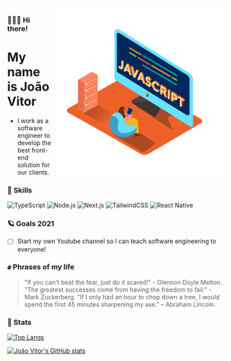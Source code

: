 <img align="right" width="400" src="./Javascript_Isometric.png">

### 🙋🏻‍♂️ Hi there!
# My name is João Vitor
 - I work as a software engineer to develop the best front-end solution for our clients.

### 🚀 Skills
![TypeScript](https://img.shields.io/badge/TypeScript-007ACC?style=for-the-badge&logo=typescript&logoColor=white)
![Node.js](https://img.shields.io/badge/Node.js-43853D?style=for-the-badge&logo=node.js&logoColor=white)
![Next.js](https://img.shields.io/badge/next.js-000000?style=for-the-badge&logo=next.js&logoColor=white)
![TailwindCSS](https://img.shields.io/badge/Tailwind_CSS-38B2AC?style=for-the-badge&logo=tailwind-css&logoColor=white)
![React Native](https://img.shields.io/badge/React_Native-20232A?style=for-the-badge&logo=react&logoColor=61DAFB)

### 🪐 Goals 2021
 - [ ] Start my own Youtube channel so I can teach software engineering to everyone!

### ✊ Phrases of my life
> "If you can't beat the fear, just do it scared!" - Glennon Doyle Melton.
> "The greatest successes come from having the freedom to fail." - Mark Zuckerberg.
> “If I only had an hour to chop down a tree, I would spend the first 45 minutes sharpening my axe.” – Abraham Lincoln.

### 🌟 Stats
[![Top Langs](https://github-readme-stats.vercel.app/api/top-langs/?username=jvzaniolo&theme=ayu-mirage&layout=compact)](https://github.com/anuraghazra/github-readme-stats)

[![João Vitor's GitHub stats](https://github-readme-stats.vercel.app/api?username=jvzaniolo&show_icons=true&theme=ayu-mirage&hide=stars)](https://github.com/anuraghazra/github-readme-stats)

